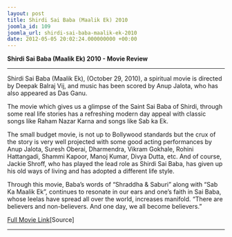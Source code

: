 ```yaml
---
layout: post
title: Shirdi Sai Baba (Maalik Ek) 2010
joomla_id: 109
joomla_url: shirdi-sai-baba-maalik-ek-2010
date: 2012-05-05 20:02:24.000000000 +00:00
---
```

**Shirdi Sai Baba (Maalik Ek) 2010 - Movie Review**

* * *

Shirdi Sai Baba (Maalik Ek), (October 29, 2010), a spiritual movie is directed by Deepak Balraj Vij, and music has been scored by Anup Jalota, who has also appeared as Das Ganu.

The movie which gives us a glimpse of the Saint Sai Baba of Shirdi, through some real life stories has a refreshing modern day appeal with classic songs like Raham Nazar Karna and songs like Sab ka Ek.

The small budget movie, is not up to Bollywood standards but the crux of the story is very well projected with some good acting performances by Anup Jalota, Suresh Oberai, Dharmendra, Vikram Gokhale, Rohini Hattangadi, Shammi Kapoor, Manoj Kumar, Divya Dutta, etc. And of course, Jackie Shroff, who has played the lead role as Shirdi Sai Baba, has given up his old ways of living and has adopted a different life style.

Through this movie, Baba’s words of “Shraddha & Saburi” along with “Sab Ka Maalik Ek”, continues to resonate in our ears and one’s faith in Sai Baba, whose leelas have spread all over the world, increases manifold. “There are believers and non-believers. And one day, we all become believers.”

[Full Movie Link](http://www.youtube.com/watch?feature=player_detailpage&v=NncRZ-rx8yc)[Source]

* * *







